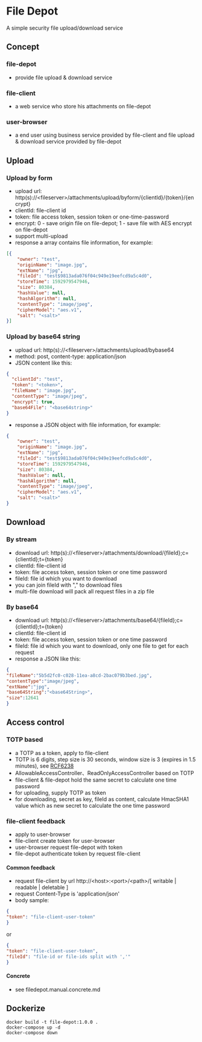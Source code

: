 # File Depot

A simple security file upload/download service

## Concept

### file-depot

- provide file upload & download service

### file-client

- a web service who store his attachments on file-depot

### user-browser

- a end user using business service provided by file-client and file upload & download service provided by file-depot

## Upload

### Upload by form

- upload url: http(s)://\<fileserver\>/attachments/upload/byform/{clientId}/{token}/{encrypt}
- clientId: file-client id
- token: file access token, session token or one-time-password 
- encrypt: 0 - save origin file on file-depot; 1 - save file with AES encrypt on file-depot
- support multi-upload
- response a array contains file information, for example:

```json
[{
    "owner": "test",
    "originName": "image.jpg",
    "extName": "jpg",
    "fileId": "test$9813ada076f04c949e19eefcd9a5c4d0",
    "storeTime": 1592979547946,
    "size": 80384,
    "hashValue": null,
    "hashAlgorithm": null,
    "contentType": "image/jpeg",
    "cipherModel": "aes.v1",
    "salt": "<salt>"
}]
```

### Upload by base64 string

- upload url: http(s)://\<fileserver\>/attachments/upload/bybase64
- method: post, content-type: application/json
- JSON content like this:

```json
{
  "clientId": "test",
  "token": "<token>",
  "fileName": "image.jpg",
  "contentType": "image/jpeg",
  "encrypt": true,
  "base64File": "<base64string>"
}
```

- response a JSON object with file information, for example:

```json
{
    "owner": "test",
    "originName": "image.jpg",
    "extName": "jpg",
    "fileId": "test$9813ada076f04c949e19eefcd9a5c4d0",
    "storeTime": 1592979547946,
    "size": 80384,
    "hashValue": null,
    "hashAlgorithm": null,
    "contentType": "image/jpeg",
    "cipherModel": "aes.v1",
    "salt": "<salt>"
}
```

## Download

### By stream

- download url: http(s)://\<fileserver\>/attachments/download/{fileId};c={clientId};t={token}
- clientId: file-client id
- token: file access token, session token or one time password
- fileId: file id which you want to download
- you can join fileId with "," to download files
- multi-file download will pack all request files in a zip file

### By base64

- download url: http(s)://\<fileserver\>/attachments/base64/{fileId};c={clientId};t={token}
- clientId: file-client id
- token: file access token, session token or one time password
- fileId: file id which you want to download, only one file to get for each request
- response a JSON like this: 

```json
{
"fileName":"5b5d2fc0-c028-11ea-a8cd-2bac079b3bed.jpg",
"contentType":"image/jpeg",
"extName":"jpg",
"base64String":"<base64String>",
"size":12641
}
```

## Access control

### TOTP based

- a TOTP as a token, apply to file-client
- TOTP is 6 digits, step size is 30 seconds, window size is 3 (expires in 1.5 minutes), see [RCF6238](https://tools.ietf.org/html/rfc6238)
- AllowableAccessController、ReadOnlyAccessController based on TOTP
- file-client & file-depot hold the same secret to calculate one time password
- for uploading, supply TOTP as token
- for downloading, secret as key, fileId as content, calculate HmacSHA1 value which as new secret to calculate the one time password

### file-client feedback

- apply to user-browser
- file-client create token for user-browser
- user-browser request file-depot with token
- file-depot authenticate token by request file-client

#### Common feedback

- request file-client by url http://\<host\>:\<port\>/\<path\>/\[ writable | readable | deletable \]
- request Content-Type is 'application/json'
- body sample:

```JSON
{
"token": "file-client-user-token"
}
```
or
```JSON
{
"token": "file-client-user-token",
"fileId": "file-id or file-ids split with ','"
}
```

#### Concrete

- see filedepot.manual.concrete.md

## Dockerize

```shell
docker build -t file-depot:1.0.0 .
docker-compose up -d
docker-compose down
```